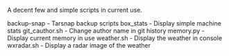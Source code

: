 A decent few and simple scripts in current use.

backup-snap     -   Tarsnap backup scripts
box_stats       -   Display simple machine stats
git_cauthor.sh  -   Change author name in git history
memory.py       -   Display current memory in use 
weather.sh      -   Display the weather in console
wxradar.sh      -   Display a radar image of the weather
